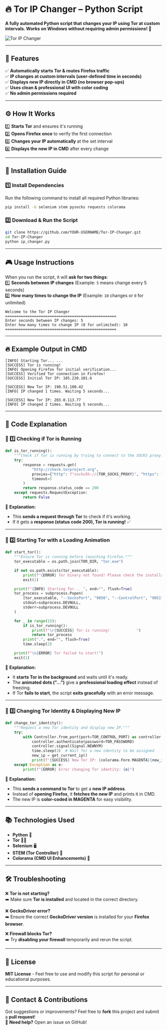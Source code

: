 # 🔥 Tor IP Changer – Python Script

**A fully automated Python script that changes your IP using Tor at custom intervals. Works on Windows without requiring admin permissions! 🚀**  

![Tor IP Changer](https://upload.wikimedia.org/wikipedia/commons/5/5c/Tor_project_logo_hq.png)

---

## 📌 Features
✅ **Automatically starts Tor & routes Firefox traffic**  
✅ **IP changes at custom intervals (user-defined time in seconds)**  
✅ **Displays new IP directly in CMD (no browser pop-ups)**  
✅ **Uses clean & professional UI with color coding**  
✅ **No admin permissions required**  

---

## ⚙️ How It Works
1️⃣ **Starts Tor** and ensures it's running  
2️⃣ **Opens Firefox once** to verify the first connection  
3️⃣ **Changes your IP automatically** at the set interval  
4️⃣ **Displays the new IP in CMD** after every change  

---

## 🎯 Installation Guide
### **1️⃣ Install Dependencies**
Run the following command to install all required Python libraries:  
```bash
pip install -U selenium stem pysocks requests colorama
```

### **2️⃣ Download & Run the Script**
```bash
git clone https://github.com/YOUR-USERNAME/Tor-IP-Changer.git
cd Tor-IP-Changer
python ip_changer.py
```

---

## 🎮 Usage Instructions
When you run the script, it will **ask for two things**:  
1️⃣ **Seconds between IP changes** (Example: `5` means change every 5 seconds)  
2️⃣ **How many times to change the IP** (Example: `10` changes or `0` for unlimited)  

```
Welcome to the Tor IP Changer
==================================================
Enter seconds between IP changes: 5
Enter how many times to change IP (0 for unlimited): 10
==================================================
```

---

## 🔥 Example Output in CMD
```
[INFO] Starting Tor... ...
[SUCCESS] Tor is running!
[INFO] Opening Firefox for initial verification...
[SUCCESS] Verified Tor connection in Firefox!
[SUCCESS] Initial Tor IP: 185.220.101.6

[SUCCESS] New Tor IP: 198.51.100.42
[INFO] IP changed 1 times. Waiting 5 seconds...

[SUCCESS] New Tor IP: 203.0.113.77
[INFO] IP changed 2 times. Waiting 5 seconds...
```

---

## 📜 Code Explanation

### **🔹 1️⃣ Checking if Tor is Running**
```python
def is_tor_running():
    """Check if Tor is running by trying to connect to the SOCKS proxy."""
    try:
        response = requests.get(
            "http://check.torproject.org",
            proxies={"http": f"socks5h://{TOR_SOCKS_PROXY}", "https": f"socks5h://{TOR_SOCKS_PROXY}"},
            timeout=5
        )
        return response.status_code == 200
    except requests.RequestException:
        return False
```
📢 **Explanation:**  
- This **sends a request through Tor** to check if it's working.  
- If it gets a **response (status code 200), Tor is running!** ✅  

---

### **🔹 2️⃣ Starting Tor with a Loading Animation**
```python
def start_tor():
    """Ensure Tor is running before launching Firefox."""
    tor_executable = os.path.join(TOR_DIR, "tor.exe")

    if not os.path.exists(tor_executable):
        print(f"{ERROR} Tor binary not found! Please check the installation.")
        exit(1)

    print(f"{INFO} Starting Tor... ", end="", flush=True)
    tor_process = subprocess.Popen(
        [tor_executable, "--SocksPort", "9050", "--ControlPort", "9051"],
        stdout=subprocess.DEVNULL,
        stderr=subprocess.DEVNULL
    )

    for _ in range(15):
        if is_tor_running():
            print(f"\r{SUCCESS} Tor is running!            ")
            return tor_process
        print(".", end="", flush=True)
        time.sleep(2)

    print(f"\n{ERROR} Tor failed to start!")
    exit(1)
```
📢 **Explanation:**  
- It **starts Tor in the background** and waits until it's ready.  
- The **animated dots ("...")** give a **professional loading effect** instead of freezing.  
- If Tor **fails to start**, the script **exits gracefully** with an error message.  

---

### **🔹 3️⃣ Changing Tor Identity & Displaying New IP**
```python
def change_tor_identity():
    """Request a new Tor identity and display new IP."""
    try:
        with Controller.from_port(port=TOR_CONTROL_PORT) as controller:
            controller.authenticate(password=TOR_PASSWORD)
            controller.signal(Signal.NEWNYM)
            time.sleep(3)  # Wait for a new identity to be assigned
            new_ip = get_current_ip()
            print(f"{SUCCESS} New Tor IP: {colorama.Fore.MAGENTA}{new_ip}{RESET}")
    except Exception as e:
        print(f"{ERROR} Error changing Tor identity: {e}")
```
📢 **Explanation:**  
- This **sends a command to Tor** to get a **new IP address**.  
- Instead of **opening Firefox**, it **fetches the new IP** and prints it in CMD.  
- The new IP is **color-coded in MAGENTA** for easy visibility.  

---

## 📚 Technologies Used
- **Python** 🐍  
- **Tor** 🕵️‍♂️  
- **Selenium** 🖥️  
- **STEM (Tor Controller)** 🔄  
- **Colorama (CMD UI Enhancements)** 🎨  

---

## 🛠️ Troubleshooting
❌ **Tor is not starting?**  
➡️ Make sure **Tor is installed** and located in the correct directory.  

❌ **GeckoDriver error?**  
➡️ Ensure the correct **GeckoDriver version** is installed for your **Firefox browser**.  

❌ **Firewall blocks Tor?**  
➡️ Try **disabling your firewall** temporarily and rerun the script.  

---

## 📜 License
**MIT License** - Feel free to use and modify this script for personal or educational purposes.  

---

## 📩 Contact & Contributions
Got suggestions or improvements? Feel free to **fork** this project and submit a **pull request**!  
💬 **Need help?** Open an issue on GitHub!  

